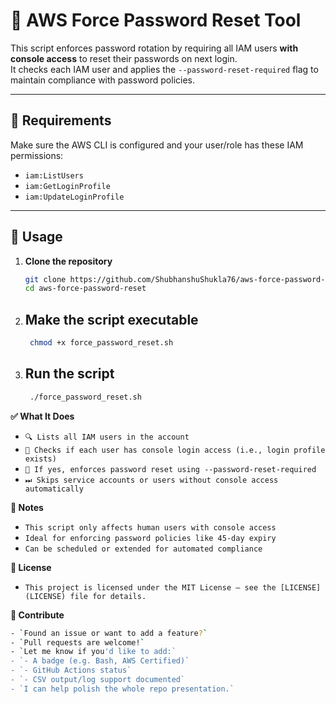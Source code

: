 # 🔐 AWS Force Password Reset Tool

This script enforces password rotation by requiring all IAM users **with console access** to reset their passwords on next login.  
It checks each IAM user and applies the `--password-reset-required` flag to maintain compliance with password policies.

---

## 🔧 Requirements

Make sure the AWS CLI is configured and your user/role has these IAM permissions:

- `iam:ListUsers`
- `iam:GetLoginProfile`
- `iam:UpdateLoginProfile`

---

## 🚀 Usage

1. **Clone the repository**
   ```bash
   git clone https://github.com/ShubhanshuShukla76/aws-force-password-reset.git
   cd aws-force-password-reset


2. ## Make the script executable
   ```bash
    chmod +x force_password_reset.sh

3. ## Run the script
   ```bash
    ./force_password_reset.sh

**✅ What It Does**
- `🔍 Lists all IAM users in the account`
- `👤 Checks if each user has console login access (i.e., login profile exists)`
- `🔁 If yes, enforces password reset using --password-reset-required`
- `⏭ Skips service accounts or users without console access automatically`

**📌 Notes**
- `This script only affects human users with console access`
- `Ideal for enforcing password policies like 45-day expiry`
- `Can be scheduled or extended for automated compliance`

**📄 License**
- `This project is licensed under the MIT License — see the [LICENSE](LICENSE) file for details.`


**🤝 Contribute**
   ```bash
- `Found an issue or want to add a feature?`
- `Pull requests are welcome!`
- `Let me know if you'd like to add:`
- `- A badge (e.g. Bash, AWS Certified)`
- `- GitHub Actions status`
- `- CSV output/log support documented`
- `I can help polish the whole repo presentation.`



